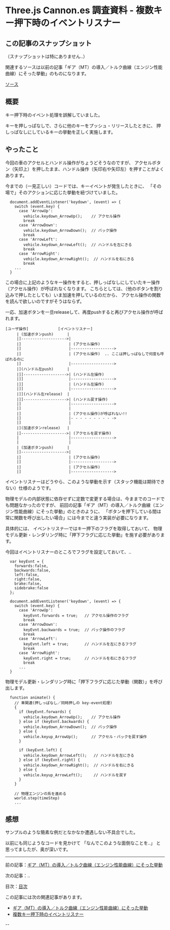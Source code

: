 # Three.js Cannon.es 調査資料 - 複数キー押下時のイベントリスナー

## この記事のスナップショット

（スナップショットは特にありません..）

関連するソースは以前の記事「ギア（MT）の導入／トルク曲線（エンジン性能曲線）にそった挙動」のものになります。

[ソース](032/)

## 概要

キー押下時のイベント処理を誤解していました。

キーを押しっぱなしで、さらに他のキーをプッシュ・リリースしたときに、
押しっぱなしにしているキーの挙動を正しく実施します。


## やったこと

今回の車のアクセルとハンドル操作がちょうどそうなのですが、
アクセルボタン（矢印上）を押したまま、ハンドル操作（矢印右や矢印左）を押すことがよくあります。

今までの（一見正しい）コードでは、キーイベントが発生したときに、
「その場で」そのアクションに応じた挙動を紐づけていました。

```js:今までの（一見正しい）コード
  document.addEventListener('keydown', (event) => {
    switch (event.key) {
      case 'ArrowUp':
        vehicle.keydown_ArrowUp();    // アクセル操作
        break
      case 'ArrowDown':
        vehicle.keydown_ArrowDown();  // バック操作
        break
      case 'ArrowLeft':
        vehicle.keydown_ArrowLeft();  // ハンドルを左にきる
        break
      case 'ArrowRight':
        vehicle.keydown_ArrowRight();  // ハンドルを右にきる
        break
    ...
  }
```

この場合に上記のようなキー操作をすると、押しっぱなしにしていたキー操作（アクセル操作）が呼ばれなくなります。
こちらとしては、（他のボタンを割り込みで押したとしても）いま加速を押しているのだから、
アクセル操作の関数を読んで欲しいのですがそうはならず。

一応、加速ボタンを一旦releaseして、再度pushすると再びアクセル操作が呼ばれます。

```fig:シーケンス図っぽいもの
[ユーザ操作]             [イベントリスナー]
     | (加速ボタンpush)      |
     |]-------------------->|
     |]                     | (アクセル操作)
     |]                     |------------------->
     |]                     | (アクセル操作)  .. ここは押しっぱなしで何度も呼ばれるのに
     |]                     |------------------->
     |](ハンドル左push)      |
     |]]------------------->| (ハンドル左操作)
     |]]                    |------------------->
     |]]                    | (ハンドル左操作)
     |]]                    |------------------->
     |]](ハンドル左release)  |
     |]]------------------->| (ハンドル戻す操作)
     |]                     |------------------->
     |]                     |
     |]                     | (アクセル操作)が呼ばれない!!
     |]                     |- - - - - - - - - ->
     |]                     |
     |](加速ボタンrelease)   |
     |]-------------------->| (アクセルを戻す操作)
     |                      |------------------->
     |                      |
     | (加速ボタンpush)      |
     |]-------------------->|
     |]                     | (アクセル操作)
     |]                     |------------------->
     |]                     | (アクセル操作)
     |]                     |------------------->
```

イベントリスナーはどうやら、このような挙動を示す（スタック機能は期待できない）仕様のようです。


物理モデルの内部状態に依存せずに定数で変更する場合は、今ままでのコードでも問題なかったのですが、
前回の記事「ギア（MT）の導入／トルク曲線（エンジン性能曲線）にそった挙動」のときのように、
「ボタンを押下している間は常に関数を呼び出したい場合」には今までと違う実装が必要になります。

具体的には、
イベントリスナ―ではキー押下のフラグを取得しておいて、
物理モデル更新・レンダリング時に「押下フラグに応じた挙動」を施す必要があります。

今回はイベントリスナーのところでフラグを設定しておいて、..  

```js:修正コード（イベントリスナー部分）
  var keyEvnt = {
    forwards:false,
    backwards:false,
    left:false,
    right:false,
    brake:false,
    sidebrake:false
  };

  document.addEventListener('keydown', (event) => {
    switch (event.key) {
      case 'ArrowUp':
        keyEvnt.forwards = true;   // アクセル操作のフラグ
        break
      case 'ArrowDown':
        keyEvnt.backwards = true;  // バック操作のフラグ
        break
      case 'ArrowLeft':
        keyEvnt.left = true;       // ハンドルを左にきるフラグ
        break
      case 'ArrowRight':
        keyEvnt.right = true;      // ハンドルを右にきるフラグ
        break
      ...
  }
```

物理モデル更新・レンダリング時に「押下フラグに応じた挙動（関数）」を呼び出します。

```js:修正コード（レンダリング部分）
  function animate() {
    // 車関連(押しっぱなし／同時押しの key-event処理)
    {
      if (keyEvnt.forwards) {
        vehicle.keydown_ArrowUp();    // アクセル操作
      } else if (keyEvnt.backwards) {
        vehicle.keydown_ArrowDown();  // バック操作
      } else {
        vehicle.keyup_ArrowUp();      // アクセル・バックを戻す操作
      }

      if (keyEvnt.left) {
        vehicle.keydown_ArrowLeft();   // ハンドルを左にきる
      } else if (keyEvnt.right) {
        vehicle.keydown_ArrowRight();  // ハンドルを右にきる
      } else {
        vehicle.keyup_ArrowLeft();     // ハンドルを戻す
      }
    }

    // 物理エンジンの系を進める
    world.step(timeStep)
    ...
```

## 感想

サンプルのような簡素な例だとなかなか遭遇しない不具合でした。

以前にも同じようなコードを見かけて
「なんでこのような面倒なことを..」
と思ってましたが、奥が深いです。



------------------------------------------------------------

前の記事：[ギア（MT）の導入／トルク曲線（エンジン性能曲線）にそった挙動](032.md)

次の記事：..


目次：[目次](000.md)

この記事には次の関連記事があります。

- [ギア（MT）の導入／トルク曲線（エンジン性能曲線）にそった挙動](032.md)
- [複数キー押下時のイベントリスナー](033.md)

--
